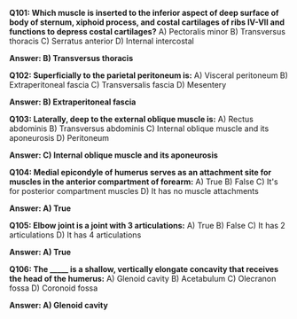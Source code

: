 **Q101: Which muscle is inserted to the inferior aspect of deep surface of body of sternum, xiphoid process, and costal cartilages of ribs IV-VII and functions to depress costal cartilages?**
A) Pectoralis minor
B) Transversus thoracis
C) Serratus anterior
D) Internal intercostal

**Answer: B) Transversus thoracis**

**Q102: Superficially to the parietal peritoneum is:**
A) Visceral peritoneum
B) Extraperitoneal fascia
C) Transversalis fascia
D) Mesentery

**Answer: B) Extraperitoneal fascia**

**Q103: Laterally, deep to the external oblique muscle is:**
A) Rectus abdominis
B) Transversus abdominis
C) Internal oblique muscle and its aponeurosis
D) Peritoneum

**Answer: C) Internal oblique muscle and its aponeurosis**

**Q104: Medial epicondyle of humerus serves as an attachment site for muscles in the anterior compartment of forearm:**
A) True
B) False
C) It's for posterior compartment muscles
D) It has no muscle attachments

**Answer: A) True**

**Q105: Elbow joint is a joint with 3 articulations:**
A) True
B) False
C) It has 2 articulations
D) It has 4 articulations

**Answer: A) True**

**Q106: The _____ is a shallow, vertically elongate concavity that receives the head of the humerus:**
A) Glenoid cavity
B) Acetabulum
C) Olecranon fossa
D) Coronoid fossa

**Answer: A) Glenoid cavity**
